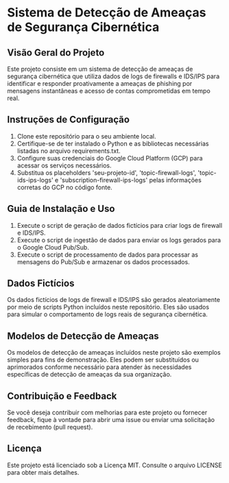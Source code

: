 # Sistema de Detecção de Ameaças de Segurança Cibernética

## Visão Geral do Projeto
Este projeto consiste em um sistema de detecção de ameaças de segurança cibernética que utiliza dados de logs de firewalls e IDS/IPS para identificar e responder proativamente a ameaças de phishing por mensagens instantâneas e acesso de contas comprometidas em tempo real.

## Instruções de Configuração
1. Clone este repositório para o seu ambiente local.
2. Certifique-se de ter instalado o Python e as bibliotecas necessárias listadas no arquivo requirements.txt.
3. Configure suas credenciais do Google Cloud Platform (GCP) para acessar os serviços necessários.
4. Substitua os placeholders 'seu-projeto-id', 'topic-firewall-logs', 'topic-ids-ips-logs' e 'subscription-firewall-ips-logs' pelas informações corretas do GCP no código fonte.

## Guia de Instalação e Uso
1. Execute o script de geração de dados fictícios para criar logs de firewall e IDS/IPS.
2. Execute o script de ingestão de dados para enviar os logs gerados para o Google Cloud Pub/Sub.
3. Execute o script de processamento de dados para processar as mensagens do Pub/Sub e armazenar os dados processados.

## Dados Fictícios
Os dados fictícios de logs de firewall e IDS/IPS são gerados aleatoriamente por meio de scripts Python incluídos neste repositório. Eles são usados para simular o comportamento de logs reais de segurança cibernética.

## Modelos de Detecção de Ameaças
Os modelos de detecção de ameaças incluídos neste projeto são exemplos simples para fins de demonstração. Eles podem ser substituídos ou aprimorados conforme necessário para atender às necessidades específicas de detecção de ameaças da sua organização.

## Contribuição e Feedback
Se você deseja contribuir com melhorias para este projeto ou fornecer feedback, fique à vontade para abrir uma issue ou enviar uma solicitação de recebimento (pull request).

## Licença
Este projeto está licenciado sob a Licença MIT. Consulte o arquivo LICENSE para obter mais detalhes.
